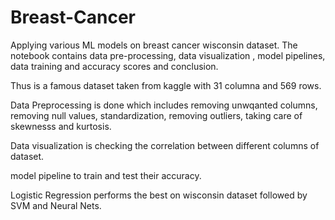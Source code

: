 # Breast-Cancer
Applying various ML models on breast cancer wisconsin dataset. The notebook contains data pre-processing, data visualization , model pipelines, data training and accuracy scores and conclusion.

Thus is a famous dataset taken from kaggle with 31 columna and 569 rows.

Data Preprocessing is done which includes removing unwqanted columns, removing null values, standardization, removing outliers, taking care of skewnesss and kurtosis. 

Data visualization is checking the correlation between different columns of dataset. 

model pipeline to train and test their accuracy.

Logistic Regression performs the best on wisconsin dataset followed by SVM and Neural Nets. 
